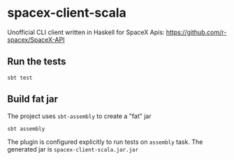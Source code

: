 # spacex-client-scala

Unofficial CLI client written in Haskell for SpaceX Apis: https://github.com/r-spacex/SpaceX-API

## Run the tests

```shell
sbt test
```

## Build fat jar 

The project uses `sbt-assembly` to create a "fat" jar
```
sbt assembly
```

The plugin is configured explicitly to run tests on `assembly` task. The generated jar is `spacex-client-scala.jar.jar`
